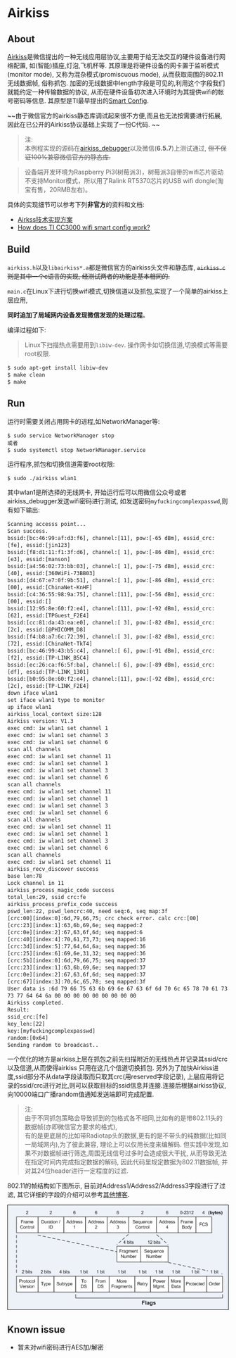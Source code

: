 # Airkiss


## About 

[Airkiss][airkiss]是微信提出的一种无线应用层协议,主要用于给无法交互的硬件设备进行网络配置,
如(智能)插座,灯泡,飞机杯等. 其原理是将硬件设备的网卡置于监听模式(monitor mode),
又称为混杂模式(promiscuous mode), 从而获取周围的802.11无线数据帧, 俗称抓包. 
加密的无线数据中length字段是可见的,利用这个字段我们就能约定一种传输数据的协议,
从而在硬件设备初次进入环境时为其提供wifi的帐号密码等信息.
其原型是TI最早提出的[Smart Config][smartcfg].

~~由于微信官方的airkiss静态库调试起来很不方便,而且也无法按需要进行拓展,
因此在已公开的Airkiss协议基础上实现了一份C代码. ~~

> 注:  
> 本例程实现的源码在[airkiss\_debugger][akdbg]以及微信(**6.5.7**)上测试通过, ~~但不保证100%兼容微信官方的静态库.~~

> 设备端开发环境为Raspberry Pi3(树莓派3)，树莓派3自带的wifi芯片驱动不支持Monitor模式，所以用了Ralink RT5370芯片的USB wifi dongle(淘宝有售，20RMB左右)。

具体的实现细节可以参考下列**非官方**的资料和文档:

- [Airkss技术实现方案][airkiss_doc]
- [How does TI CC3000 wifi smart config work?][smartcfg_doc]

## Build

`airkiss.h`以及`libairkiss*.a`都是微信官方的airkiss头文件和静态库, ~~`airkiss.c`则是其中一个c语言的实现,
经测试两者的功能是基本相同的.~~

`main.c`在Linux下进行切换wifi模式,切换信道以及抓包,实现了一个简单的airkiss上层应用,

**同时追加了局域网内设备发现微信发现的处理过程**。

编译过程如下:

> Linux下扫描热点需要用到`libiw-dev`.
> 操作网卡如切换信道,切换模式等需要root权限.  



```
$ sudo apt-get install libiw-dev
$ make clean
$ make
```

## Run

运行时需要关闭占用网卡的进程,如NetworkManager等:


```
$ sudo service NetworkManager stop
或者
$ sudo systemctl stop NetworkManager.service
```

运行程序,抓包和切换信道需要root权限:

```
$ sudo ./airkiss wlan1
```

其中wlan1是所选择的无线网卡, 开始运行后可以用微信公众号或者airkiss\_debugger发送wifi密码进行测试, 
如发送密码`myfuckingcomplexpasswd`,则有如下输出:

```
Scanning accesss point...
Scan success.
bssid:[bc:46:99:af:d3:f6], channel:[11], pow:[-65 dBm], essid_crc:[fe], essid:[jin123]
bssid:[f8:d1:11:f1:3f:d6], channel:[ 1], pow:[-86 dBm], essid_crc:[e3], essid:[manson]
bssid:[a4:56:02:73:bb:03], channel:[ 1], pow:[-75 dBm], essid_crc:[40], essid:[360WiFi-73BB03]
bssid:[d4:67:e7:0f:9b:51], channel:[ 1], pow:[-86 dBm], essid_crc:[00], essid:[ChinaNet-KnHF]
bssid:[c4:36:55:98:9a:75], channel:[11], pow:[-56 dBm], essid_crc:[00], essid:[]
bssid:[12:95:8e:60:f2:e4], channel:[11], pow:[-92 dBm], essid_crc:[62], essid:[TPGuest_F2E4]
bssid:[cc:81:da:43:ea:e0], channel:[ 3], pow:[-82 dBm], essid_crc:[2c], essid:[@PHICOMM_D8]
bssid:[f4:b8:a7:6c:72:39], channel:[ 3], pow:[-82 dBm], essid_crc:[72], essid:[ChinaNet-TkT4]
bssid:[bc:46:99:43:b5:c4], channel:[ 6], pow:[-91 dBm], essid_crc:[f2], essid:[TP-LINK_B5C4]
bssid:[ec:26:ca:f6:5f:ba], channel:[ 6], pow:[-89 dBm], essid_crc:[df], essid:[TP-LINK_1301]
bssid:[b0:95:8e:60:f2:e4], channel:[11], pow:[-92 dBm], essid_crc:[2c], essid:[TP-LINK_F2E4]
down iface wlan1
set iface wlan1 type to monitor
up iface wlan1
airkiss_local_context size:128
Airkiss version: V1.3
exec cmd: iw wlan1 set channel 1
exec cmd: iw wlan1 set channel 3
exec cmd: iw wlan1 set channel 6
scan all channels
exec cmd: iw wlan1 set channel 11
exec cmd: iw wlan1 set channel 1
exec cmd: iw wlan1 set channel 3
exec cmd: iw wlan1 set channel 6
scan all channels
exec cmd: iw wlan1 set channel 11
exec cmd: iw wlan1 set channel 1
exec cmd: iw wlan1 set channel 3
exec cmd: iw wlan1 set channel 6
scan all channels
exec cmd: iw wlan1 set channel 11
exec cmd: iw wlan1 set channel 1
exec cmd: iw wlan1 set channel 3
exec cmd: iw wlan1 set channel 6
scan all channels
exec cmd: iw wlan1 set channel 11
airkiss_recv_discover success
base len:78
Lock channel in 11
airkiss_process_magic_code success
total_len:29, ssid crc:fe
airkiss_process_prefix_code success
pswd_len:22, pswd_lencrc:40, need seq:6, seq map:3f
[crc:00][index:0]:6d,79,66,75; crc check error. calc crc:[00]
[crc:23][index:1]:63,6b,69,6e; seq mapped:2
[crc:0e][index:2]:67,63,6f,6d; seq mapped:6
[crc:40][index:4]:70,61,73,73; seq mapped:16
[crc:3d][index:5]:77,64,64,6a; seq mapped:36
[crc:25][index:6]:69,6e,31,32; seq mapped:36
[crc:5b][index:0]:6d,79,66,75; seq mapped:37
[crc:23][index:1]:63,6b,69,6e; seq mapped:37
[crc:0e][index:2]:67,63,6f,6d; seq mapped:37
[crc:67][index:3]:70,6c,65,78; seq mapped:3f
User data is :6d 79 66 75 63 6b 69 6e 67 63 6f 6d 70 6c 65 78 70 61 73 73 77 64 64 6a 00 00 00 00 00 00 00 00 00 
Airkiss completed.
Result:
ssid_crc:[fe]
key_len:[22]
key:[myfuckingcomplexpasswd]
random:[0x64]
Sending random to broadcast..
```

一个优化的地方是airkiss上层在抓包之前先扫描附近的无线热点并记录其ssid/crc以及信道,从而使得airkiss
只用在这几个信道切换抓包. 另外为了加快Airkiss进度,ssid部分不从data字段读取而只取其crc(用reserved字段记录),
上层应用将记录的ssid/crc进行对比,则可以获取目标的ssid信息并连接.连接后根据airkiss协议,
向10000端口广播random值通知发送端即可完成配置.

> 注:  
> 由于不同抓包策略会导致抓到的包格式各不相同,比如有的是带802.11头的数据帧(亦即微信官方要求的格式),  
> 有的是更底层的比如带Radiotap头的数据,更有的是不带头的纯数据(比如同一局域网内),为了彼此兼容,
> 理论上可以仅用长度来编解码. 但实践中发现,如果不对数据帧进行筛选,周围无线信号过多时会造成很大干扰,
> 从而导致无法在指定时间内完成指定数据的解码, 因此代码里规定数据为802.11数据帧, 并对其24位header进行一定程度的过滤.

802.11的帧结构如下图所示, 目前对Address1/Address2/Address3字段进行了过滤, 其它详细的字段的介绍可以参考[其他博客][80211].

![](img/80211.png)

## Known issue

- 暂未对wifi密码进行AES加/解密

[akdbg]: http://iot.weixin.qq.com/wiki/doc/wifi/AirKissDebugger.apk
[airkiss]:http://iot.weixin.qq.com/wiki/doc/wifi/AirKissDoc.pdf
[smartcfg]:http://processors.wiki.ti.com/index.php/CC3000_Smart_Config
[airkiss_doc]:http://wenku.baidu.com/view/0e825981ad02de80d5d8409c
[airkiss_doc2]:https://www.docdroid.net/UIi8rgt/airkiss-protocol.pdf.html
[smartcfg_doc]:http://electronics.stackexchange.com/questions/61704/how-does-ti-cc3000-wifi-smart-config-work
[80211]:http://www.itcertnotes.com/2011/05/ieee-80211-frame-types.html

